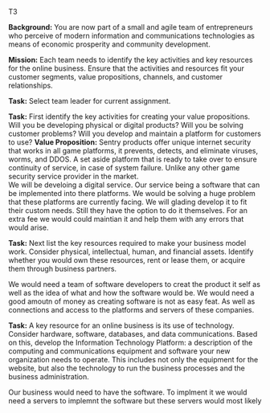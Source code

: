 T3

**Background:** You are now part of a small and agile team of entrepreneurs who perceive of modern information and communications technologies as means of economic prosperity and community development.

**Mission:** Each team needs to identify the key activities and key resources for the online business. Ensure that the activities and resources fit your customer segments, value propositions, channels, and customer relationships.

**Task:** Select team leader for current assignment.

**Task:** First identify the key activities for creating your value propositions. Will you be developing physical or digital products? Will you be solving customer problems? Will you develop and maintain a platform for customers to use?
**Value Proposition:**
Sentry products offer unique internet security that works in all game platforms, it prevents, detects, and eliminate viruses, worms, and DDOS. A set aside platform that is ready to take over to ensure continuity of service, in case of system failure. Unlike any other game security service provider in the market.   
We will be develoing a digital service. Our service being a software that can be implemented into there platforms. We would be solving a huge problem that these platforms are currently facing. We will glading develop it to fit their custom needs. Still they have the option to do it themselves. For an extra fee we would could maintian it and help them with any errors that would arise. 

**Task:** Next list the key resources required to make your business model work. Consider physical, intellectual, human, and financial assets. Identify whether you would own these resources, rent or lease them, or acquire them through business partners.
 
 We would need a team of software developers to creat the product it self as well as the idea of what and how the software would be. We would need a good amoutn of money as creating software is not as easy feat. As well as connections and access to the platforms and servers of these companies.

**Task:** A key resource for an online business is its use of technology. Consider hardware, software, databases, and data communications. Based on this, develop the Information Technology Platform: a description of the computing and communications equipment and software your new organization needs to operate. This includes not only the equipment for the website, but also the technology to run the business processes and the business administration. 
 
 Our business would need to have the software. To implment it we would need a servers to implemnt the software but these servers would most likely 
